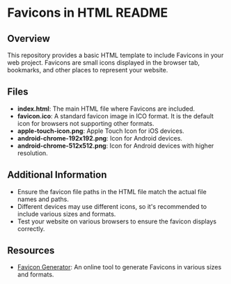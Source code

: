 # Favicons in HTML README

## Overview

This repository provides a basic HTML template to include Favicons in your web project. Favicons are small icons displayed in the browser tab, bookmarks, and other places to represent your website.

## Files

- **index.html**: The main HTML file where Favicons are included.
- **favicon.ico**: A standard favicon image in ICO format. It is the default icon for browsers not supporting other formats.
- **apple-touch-icon.png**: Apple Touch Icon for iOS devices.
- **android-chrome-192x192.png**: Icon for Android devices.
- **android-chrome-512x512.png**: Icon for Android devices with higher resolution.

## Additional Information

- Ensure the favicon file paths in the HTML file match the actual file names and paths.
- Different devices may use different icons, so it's recommended to include various sizes and formats.
- Test your website on various browsers to ensure the favicon displays correctly.

## Resources

- [Favicon Generator](https://www.favicon-generator.org/): An online tool to generate Favicons in various sizes and formats.
